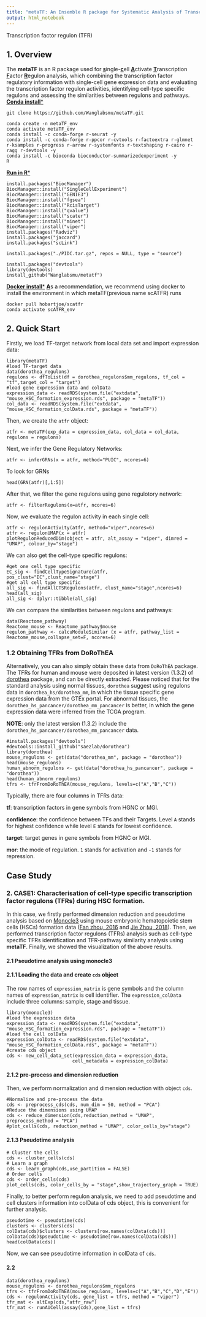 ```yaml
---
title: "metaTF: An Ensemble R package for Systematic Analysis of Transcription Factor Regulon at Single-cell level"
output: html_notebook
---
```

Transcription factor regulon (TFR) 

## 1. Overview
The **metaTF** is an R package used for <u>**s**</u>ingle-<u>**c**</u>ell <u>**A**</u>ctivate <u>**T**</u>ranscription <u>**F**</u>actor <u>**R**</u>egulon analysis, which combining the transcription factor regulatory information with single-cell gene expression data and evaluating the transcription factor regulon activities, identifying cell-type specific regulons and assessing the similarities between regulons and pathways. 
<u>**Conda install***</u> 

```{r}
git clone https://github.com/Wanglabsmu/metaTF.git

conda create -n metaTF_env
conda activate metaTF_env
conda install -c conda-forge r-seurat -y
conda install -c conda-forge r-ppcor r-cvtools r-factoextra r-glmnet r-ksamples r-progress r-arrow r-systemfonts r-textshaping r-cairo r-ragg r-devtools -y
conda install -c bioconda bioconductor-summarizedexperiment -y
R
```
<u>**Run in R***</u> 

```{r}
install.packages("BiocManager")
BiocManager::install("SingleCellExperiment")
BiocManager::install("GENIE3")
BiocManager::install("fgsea")
BiocManager::install("RcisTarget")
BiocManager::install("qvalue")
BiocManager::install("scater")
BiocManager::install("minet")
BiocManager::install("viper")
install.packages("Radviz")
install.packages("jaccard")
install.packages("scLink")

install.packages("./PIDC.tar.gz", repos = NULL, type = "source")

install.packages("devtools")
library(devtools)
install_github("Wanglabsmu/metatf")
```
<u>**Docker install***</u> 
<u>**A**</u>s a recommendation, we recommend using docker to install the environment in which metaTF(previous name scATFR) runs

```{r}
docker pull hobartjoe/scatfr
conda activate scATFR_env
```
## 2. Quick Start
Firstly, we load TF-target network from local data set and import expression data: 
```{r}
library(metaTF)
#load TF-target data 
data(dorothea_regulons)
regulons <- dfToList(df = dorothea_regulons$mm_regulons, tf_col = "tf",target_col = "target")
#load gene expression data and colData
expression_data <- readRDS(system.file("extdata", "mouse_HSC_formation_expression.rds", package = "metaTF"))
col_data <- readRDS(system.file("extdata", "mouse_HSC_formation_colData.rds", package = "metaTF"))
```
Then, we create the `atfr` object:
```{r}
atfr <- metaTF(exp_data = expression_data, col_data = col_data, regulons = regulons)
```
Next, we infer the Gene Regulatory Networks:
```{r}
atfr <- inferGRNs(x = atfr, method="PUIC", ncores=6)
```
To look for GRNs
```{r}
head(GRN(atfr)[,1:5])
```
After that, we filter the gene regulons using gene regulotory network:
```{r}
atfr <- filterRegulons(x=atfr, ncores=6)
```
Now, we evaluate the regulon activity in each single cell:
```{r}
atfr <- regulonActivity(atfr, method="viper",ncores=6)
atfr <- regulonUMAP(x = atfr)
plotRegulonReducedDim(object = atfr, alt_assay = "viper", dimred = "UMAP", colour_by="stage")
```
We can also get the cell-type specific regulons:
```{r}
#get one cell type specific
EC_sig <- findCellTypeSignature(atfr, pos_clust="EC",clust_name="stage")
#get all cell type specific
all_sig <- findAllCTSRegulons(atfr, clust_name="stage",ncores=6)
head(all_sig)
all_sig <- dplyr::tibble(all_sig)
```
We can compare the similarities between regulons and pathways:
```{r}
data(Reactome_pathway)
Reactome_mouse <- Reactome_pathway$mouse
regulon_pathway <- calcuModuleSimilar (x = atfr, pathway_list = Reactome_mouse,collapse_set=F, ncores=6)
```

### 1.2 Obtaining TFRs from DoRoThEA
Alternatively, you can also simply obtain these data from `DoRoThEA` package. The TFRs for human and mouse were deposited in latest version (1.3.2) of [dorothea](https://github.com/saezlab/dorothea) package, and can be directly extracted. Please noticed that for the standard analysis using normal tissues, `dorothea` suggest using regulons data in `dorothea_hs/dorothea_mm`, in which the tissue specific gene expression data from the GTEx portal. For abnormal tissues, the `dorothea_hs_pancancer/dorothea_mm_pancancer` is better, in which the gene expression data were  inferred from the TCGA program.

**NOTE**: only the latest version (1.3.2) include the `dorothea_hs_pancancer/dorothea_mm_pancancer` data.
```{r}
#install.packages("devtools")
#devtools::install_github("saezlab/dorothea")
library(dorothea)
mouse_regulons <- get(data("dorothea_mm", package = "dorothea"))
head(mouse_regulons)
human_abnorm_regulons <- get(data("dorothea_hs_pancancer", package = "dorothea"))
head(human_abnorm_regulons)
tfrs <- tfrFromDoRoThEA(mouse_regulons, levels=c("A","B","C"))
```
Typically, there are four columns in TFRs data:

**tf**: transcription factors in gene symbols from HGNC or MGI.

**confidence**: the confidence between TFs and their Targets. Level `A` stands for highest confidence while level `E` stands for lowest confidence.

**target**: target genes in gene symbols from HGNC or MGI.

**mor**: the mode of regulation. `1` stands for activation and `-1` stands for repression.

## Case Study

### 2. CASE1: Characterisation of cell-type specific transcription factor regulons (TFRs) during HSC formation.
In this case, we firstly performed dimension reduction and pseudotime analysis based on [Monocle3](https://cole-trapnell-lab.github.io/monocle3/) using mouse embryonic hematopoietic stem cells (HSCs) formation data ([Fan zhou, 2016](https://www.nature.com/articles/nature17997) and [Jie Zhou, 2018](https://doi.org/10.1016/j.stem.2018.11.023)). Then, we performed transcription factor regulons (TFRs) analysis such as cell-type specific TFRs identification and TFR-pathway similarity analysis using **metaTF**. Finally, we showed the visualization of the above results.

#### 2.1 Pseudotime analysis using monocle3

#### 2.1.1 Loading the data and create `cds` object
The row names of `expression_matrix` is gene symbols and the column names of `expression_matrix` is cell identifier. The `expression_colData` include three columns: sample, stage and tissue.
```{r}
library(monocle3)
#load the expression data
expression_data <- readRDS(system.file("extdata", "mouse_HSC_formation_expression.rds", package = "metaTF"))
#load the cell colData
expression_colData <- readRDS(system.file("extdata", "mouse_HSC_formation_colData.rds", package = "metaTF"))
#create cds object
cds <- new_cell_data_set(expression_data = expression_data,
                        cell_metadata = expression_colData)
```
#### 2.1.2 pre-process and dimension reduction
Then, we perform normalization and dimension reduction with object `cds`.
```{r}
#Normalize and pre-process the data
cds <- preprocess_cds(cds, num_dim = 50, method = "PCA")
#Reduce the dimensions using UMAP
cds <- reduce_dimension(cds,reduction_method = "UMAP", preprocess_method = "PCA")
#plot_cells(cds, reduction_method = "UMAP", color_cells_by="stage")
```
#### 2.1.3 Pseudotime analysis
```{r}
# Cluster the cells
cds <- cluster_cells(cds)
# Learn a graph
cds <- learn_graph(cds,use_partition = FALSE)
# Order cells
cds <- order_cells(cds)
plot_cells(cds, color_cells_by = "stage",show_trajectory_graph = TRUE)
```
Finally, to better perform regulon analysis, we need to add pseudotime and cell clusters information into colData of cds object, this is convenient for further analysis.
```{r}
pseudotime <- pseudotime(cds)
clusters <- clusters(cds)
colData(cds)$clusters <- clusters[row.names(colData(cds))]
colData(cds)$pseudotime <- pseudotime[row.names(colData(cds))]
head(colData(cds))
```
Now, we can see pseudotime information in colData of `cds`.

#### 2.2   

```{r}
data(dorothea_regulons)
mouse_regulons <- dorothea_regulons$mm_regulons
tfrs <- tfrFromDoRoThEA(mouse_regulons, levels=c("A","B","C","D","E"))
cds <- regulonActivity(cds, gene_list = tfrs, method = "viper")
tfr_mat <- altExp(cds,"atfr_raw")
tfr_mat <- runAUCell(assay(cds),gene_list = tfrs)

```









